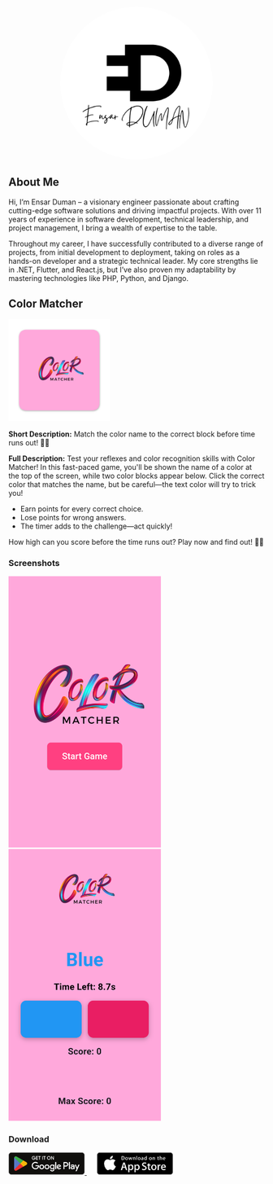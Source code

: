 <div style="text-align: center;">
    <img src="assets/logo.png" alt="Ensar Duman Logo" width="300" style="border-radius: 50%; background-color: white;">
</div>

## About Me

Hi, I’m Ensar Duman – a visionary engineer passionate about crafting cutting-edge software solutions and driving impactful projects. With over 11 years of experience in software development, technical leadership, and project management, I bring a wealth of expertise to the table.

Throughout my career, I have successfully contributed to a diverse range of projects, from initial development to deployment, taking on roles as a hands-on developer and a strategic technical leader. My core strengths lie in .NET, Flutter, and React.js, but I’ve also proven my adaptability by mastering technologies like PHP, Python, and Django.

## Color Matcher

<img src="assets/color_matcher/logo.png" alt="Color Matcher Logo" width="200">

**Short Description:** Match the color name to the correct block before time runs out! 🎨✨

**Full Description:** Test your reflexes and color recognition skills with Color Matcher! In this fast-paced game, you'll be shown the name of a color at the top of the screen, while two color blocks appear below. Click the correct color that matches the name, but be careful—the text color will try to trick you!

- Earn points for every correct choice.
- Lose points for wrong answers.
- The timer adds to the challenge—act quickly!

How high can you score before the time runs out? Play now and find out! 🎨✨

### Screenshots

<img src="assets/color_matcher/ss1.png" alt="Color Matcher Launch" width="300">
<img src="assets/color_matcher/ss2.png" alt="Color Matcher Game Play" width="300">

### Download

<a href="https://play.google.com/store/apps/details?id=com.ensarduman.color_matcher" target="_blank" style="margin-right: 20px;">
    <img src="assets/googleplay.png" alt="Google Play" width="150">
</a>
<a href="#" target="_blank">
    <img src="assets/appstore.png" alt="App Store" width="150">
</a>
